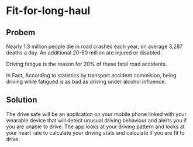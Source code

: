 # Fit-for-long-haul

## Probem

Nearly 1.3 million people die in road crashes each year, on average 3,287 deaths a day. 
An additional 20-50 million are injured or disabled. 

Driving fatigue is the reason for 20% of these fatal road accidents.

In Fact, According to statistics by transport accident commision, being driving while fatigued is as bad as driving under alcohol influence. 

## Solution

The drive safe will be an application on your mobile phone linked with your wearable device that will detect unusual driving behaviour and alerts you if you are unable to drive. The app looks at your driving pattern and looks at your heart rate to calculate your driving stats and calculate if you are fit to drive. 




